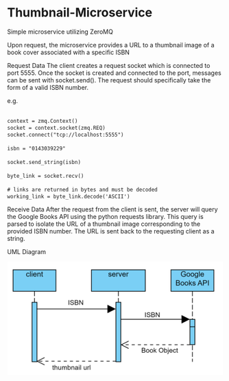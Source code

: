 # Thumbnail-Microservice
Simple microservice utilizing ZeroMQ

Upon request, the microservice provides a URL to a thumbnail image of a book cover associated with a specific ISBN

Request Data
The client creates a request socket which is connected to port 5555. Once the socket is created and connected to the port, messages can be sent with socket.send(). The request should specifically take the form of a valid ISBN number.

e.g.

```

context = zmq.Context()
socket = context.socket(zmq.REQ)
socket.connect("tcp://localhost:5555")

isbn = "0143039229"

socket.send_string(isbn)

byte_link = socket.recv()

# links are returned in bytes and must be decoded
working_link = byte_link.decode('ASCII')

```

Receive Data
After the request from the client is sent, the server will query the Google Books API using the python requests library. This query is parsed to isolate the URL of a thumbnail image corresponding to the provided ISBN number. The URL is sent back to the requesting client as a string.

UML Diagram

![UML Diagram](images/microservice_uml.PNG)